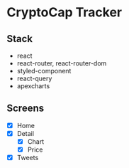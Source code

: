 # CryptoCap Tracker

## Stack

- react
- react-router, react-router-dom
- styled-component
- react-query
- apexcharts

## Screens

- [x] Home
- [x] Detail
  - [x] Chart
  - [x] Price
- [x] Tweets

